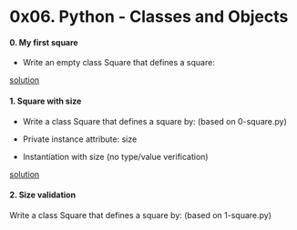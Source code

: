 # 0x06. Python - Classes and Objects 

#### 0. My first square

* Write an empty class Square that defines a square:

[solution](0-square.py)

#### 1. Square with size

* Write a class Square that defines a square by: (based on 0-square.py)

* Private instance attribute: size
* Instantiation with size (no type/value verification)

[solution](1-square.py)

#### 2. Size validation

Write a class Square that defines a square by: (based on 1-square.py)
